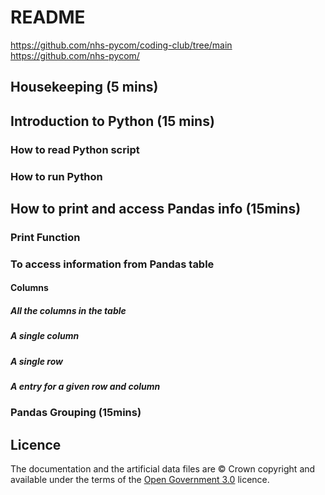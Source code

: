 # README

https://github.com/nhs-pycom/coding-club/tree/main
https://github.com/nhs-pycom/

## Housekeeping (5 mins)

## Introduction to Python (15 mins)

### How to read Python script

### How to run Python

## How to print and access Pandas info (15mins)

### Print Function

### To access information from Pandas table

#### Columns

##### All the columns in the table

##### A single column

##### A single row

##### A entry for a given row and column

### Pandas Grouping (15mins)



## Licence
The documentation and the artificial data files are © Crown copyright and available under the terms of the [Open Government 3.0](https://www.nationalarchives.gov.uk/doc/open-government-licence/version/3/) licence.

